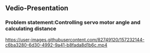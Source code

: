 ## Vedio-Presentation
### Problem statement:Controlling servo motor angle and calculating distance
https://user-images.githubusercontent.com/82749120/157232144-c6ba3280-6d30-4992-9a41-b8fada8d1b6c.mp4
